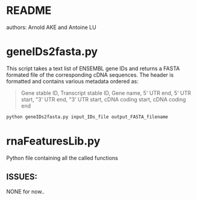 # README

authors: Arnold AKE and Antoine LU

# geneIDs2fasta.py

This script takes a text list of ENSEMBL gene IDs and returns a FASTA formated file of the corresponding cDNA sequences. The header is formatted and contains various metadata ordered as:

>Gene stable ID, Transcript stable ID, Gene name, 5' UTR end, 5' UTR start, "3' UTR end, "3' UTR start, cDNA coding start, cDNA coding end

```python
python geneIDs2fasta.py input_IDs_file output_FASTA_filename
```   

# rnaFeaturesLib.py

Python file containing all the called functions


## ISSUES:
NONE for now..
